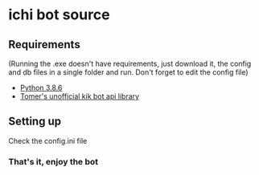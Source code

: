# ichi bot source

## Requirements
(Running the .exe doesn't have requirements, just download it, the config and db files in a single folder and run. Don't forget to edit the config file)
- [Python 3.8.6](https://www.python.org/downloads/release/python-386/)
- [Tomer's unofficial kik bot api library](https://travis-ci.org/joemccann/dillinger.svg?branch=master)

## Setting up
Check the config.ini file

### That's it, enjoy the bot
